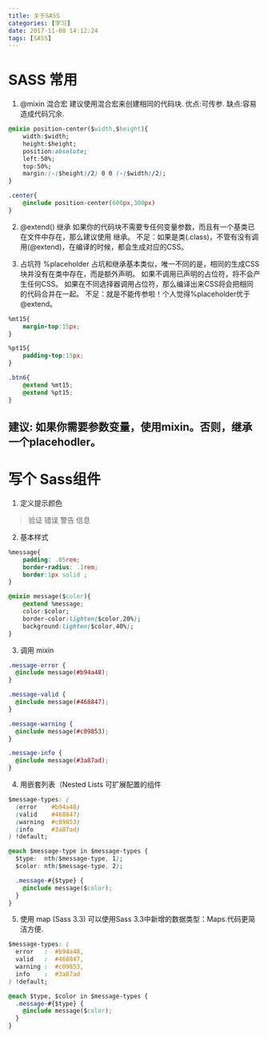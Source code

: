 ```yaml
---
title: 关于SASS
categories: [学习]
date: 2017-11-08 14:12:24
tags: [SASS]
---
```


# SASS 常用
1. @mixin 混合宏
建议使用混合宏来创建相同的代码块.
优点:可传参.
缺点:容易造成代码冗余.

```CSS
@mixin position-center($width,$height){
    width:$width;
    height:$height;
    position:absolute;
    left:50%;
    top:50%;
    margin:(-($height)/2) 0 0 (-($width)/2);
}

.center{
    @include position-center(600px,300px)
}

```

2. @extend() 继承
如果你的代码块不需要专任何变量参数，而且有一个基类已在文件中存在，那么建议使用 继承。
不足：如果是类(.class)，不管有没有调用(@extend)，在编译的时候，都会生成对应的CSS。


3. 占坑符 %placeholder
占坑和继承基本类似，唯一不同的是，相同的生成CSS块并没有在类中存在，而是额外声明。
如果不调用已声明的占位符，将不会产生任何CSS。
如果在不同选择器调用占位符，那么编译出来CSS将会把相同的代码合并在一起。
不足：就是不能传参啦！个人觉得%placeholder优于@extend。

```CSS
%mt15{
    margin-top:15px;
}

%pt15{
    padding-top:15px;
}

.btn6{
    @extend %mt15;
    @extend %pt15;
}

```

## 建议: 如果你需要参数变量，使用mixin。否则，继承一个placehodler。

# 写个 Sass组件
1. 定义提示颜色
> 验证
> 错误
> 警告
> 信息

2. 基本样式
```CSS
%message{
    padding: .05rem;
    border-radius: .1rem;
    border:1px solid ;
}

@mixin message($color){
    @extend %message;
    color:$color;
    border-color:lighten($color,20%);
    background:lighten($color,40%);
}
```

3. 调用 mixin
```CSS
.message-error {
  @include message(#b94a48);
}

.message-valid {
  @include message(#468847);
}

.message-warning {
  @include message(#c09853);
}

.message-info {
  @include message(#3a87ad);
}
```

4. 用嵌套列表（Nested Lists 可扩展配置的组件
```CSS
$message-types: (
  (error    #b94a48)
  (valid    #468847)
  (warning  #c09853)
  (info     #3a87ad)
) !default;

@each $message-type in $message-types {
  $type:  nth($message-type, 1);
  $color: nth($message-type, 2);

  .message-#{$type} {
    @include message($color);
  }
}
```

5. 使用 map (Sass 3.3)
可以使用Sass 3.3中新增的数据类型：Maps.代码更简洁方便.
```CSS
$message-types: (
  error   :  #b94a48,
  valid   :  #468847,
  warning :  #c09853,
  info    :  #3a87ad
) !default;

@each $type, $color in $message-types {
  .message-#{$type} {
    @include message($color);
  }
}
```


